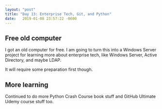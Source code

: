 ```yaml
---
layout: "post"
title: "Day 13: Enterprise Tech, Git, and Python"
date:   2019-01-08 23:57:22 -0600
---
```


## Free old computer

I got an old computer for free. I am going to turn this into a Windows Server project for learning more about enterprise tech, like Windows Server, Active Directory, and maybe LDAP. 

It will require some preparation first though.

## More learning

Continued to do more Python Crash Course book stuff and GitHub Ultimate Udemy course stuff too.
